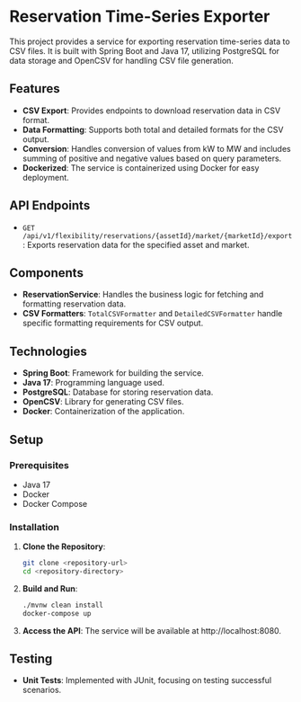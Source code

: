 # Reservation Time-Series Exporter

This project provides a service for exporting reservation time-series data to CSV files. It is built with Spring Boot and Java 17, utilizing PostgreSQL for data storage and OpenCSV for handling CSV file generation.

## Features

- **CSV Export**: Provides endpoints to download reservation data in CSV format.
- **Data Formatting**: Supports both total and detailed formats for the CSV output.
- **Conversion**: Handles conversion of values from kW to MW and includes summing of positive and negative values based on query parameters.
- **Dockerized**: The service is containerized using Docker for easy deployment.

## API Endpoints

- `GET /api/v1/flexibility/reservations/{assetId}/market/{marketId}/export`: Exports reservation data for the specified asset and market.

## Components

- **ReservationService**: Handles the business logic for fetching and formatting reservation data.
- **CSV Formatters**: `TotalCSVFormatter` and `DetailedCSVFormatter` handle specific formatting requirements for CSV output.

## Technologies

- **Spring Boot**: Framework for building the service.
- **Java 17**: Programming language used.
- **PostgreSQL**: Database for storing reservation data.
- **OpenCSV**: Library for generating CSV files.
- **Docker**: Containerization of the application.

## Setup

### Prerequisites

- Java 17
- Docker
- Docker Compose

### Installation

1. **Clone the Repository**:

   ```bash
   git clone <repository-url>
   cd <repository-directory>

   ```

2. **Build and Run**:

   ```bash
   ./mvnw clean install
   docker-compose up

   ```

3. **Access the API**:
   The service will be available at http://localhost:8080.

## Testing

- **Unit Tests**: Implemented with JUnit, focusing on testing successful scenarios.
